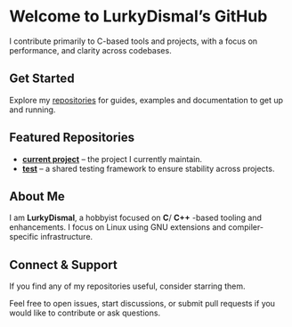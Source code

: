# Welcome to LurkyDismal’s GitHub

I contribute primarily to C-based tools and projects, with a focus on performance, and clarity across codebases.

## Get Started

Explore my [repositories](https://github.com/lurkydismal?tab=repositories) for guides, examples and documentation to get up and running.

## Featured Repositories

* **[current project](https://github.com/LurkyDismal/c_extra)** – the project I currently maintain.  
* **[test](https://github.com/lurkydismal/test)** – a shared testing framework to ensure stability across projects.

## About Me

I am **LurkyDismal**, a hobbyist focused on **C**/ **C++** -based tooling and enhancements. I focus on Linux using GNU extensions and compiler-specific infrastructure.

## Connect & Support

If you find any of my repositories useful, consider starring them.

Feel free to open issues, start discussions, or submit pull requests if you would like to contribute or ask questions.
